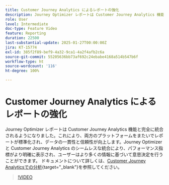 ```yaml
---
title: Customer Journey Analytics によるレポートの強化
description: Journey Optimizer レポートは Customer Journey Analytics 機能と完全に統合されるようになりました。これにより、両方のプラットフォームをまたいでレポートが標準化され、データの一貫性と信頼性が向上します。Journey Optimizer と Customer Journey Analytics のシームレスな統合により、パフォーマンス指標をより明確に把握でき、より十分な情報に基づいた意思決定が可能になります。
role: User
level: Intermediate
doc-type: Feature Video
feature: Reporting
duration: 22500
last-substantial-update: 2025-01-27T00:00:00Z
jira: KT-15774
exl-id: 385f2f89-bef9-4a32-9ca1-4a2f4afb2c6a
source-git-commit: 55205636bb73af692c24ebabe4168a514b547b6f
workflow-type: ht
source-wordcount: '116'
ht-degree: 100%

---
```


# Customer Journey Analytics によるレポートの強化

Journey Optimizer レポートは Customer Journey Analytics 機能と完全に統合されるようになりました。これにより、両方のプラットフォームをまたいでレポートが標準化され、データの一貫性と信頼性が向上します。Journey Optimizer と Customer Journey Analytics のシームレスな統合により、パフォーマンス指標がより明確に表示され、ユーザーはより多くの情報に基づいて意思決定を行うことができます。
ドキュメントについて詳しくは、[Customer Journey Analyticsでの分析](https://experienceleague.adobe.com/ja/docs/journey-optimizer/using/reporting/channel-report/report-cja-manage#analyze){target="_blank"}を参照してください。

>[!VIDEO](https://video.tv.adobe.com/v/3443152/?learn=on&captions=jpn)
